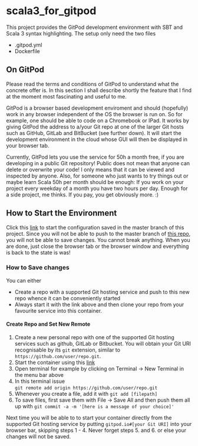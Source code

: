 # scala3_for_gitpod
This project provides the GitPod development environment with SBT and 
Scala 3 syntax highlighting. The setup only need the two files
* .gitpod.yml
* Dockerfile

## On GitPod
Please read the terms and conditions of GitPod to understand what the concrete offer is.
In this section I shall describe shortly the feature that I find at the moment most 
fascinating and useful to me.

GitPod is a browser based development enviroment and should (hopefully) work in any browser
independent of the OS the browser is run on. So for example, one should be able to code on 
a Chromebook or IPad. It works by giving GitPod the address to a/your Git repo at one of the
larger Git hosts such as GitHub, GitLab and BitBucket (see further down). It will start the
development environment in the cloud whose GUI will then be displayed in your browser tab.

Currently, GitPod lets you use the service for 50h a month free, if you are 
developing in a public Git repository! Public does not mean that anyone can delete or overwrite
your code! I only means that it can be viewed and inspected by anyone. Also, for someone who just 
wants to try things out or maybe learn Scala 50h per month should be enough: If you work on your 
project every weekday of a month you have two hours per day. Enough for a side project, me thinks. 
If you pay, you get obviously more. :)

## How to Start the Environment

Click this [link](gitpod.io#https://github.com/robertPiro/scala3_for_gitpod) to start the 
configuration saved in the master branch of this project. Since you will not be able to
push to the master branch of [this repo](https://github.com/robertPiro/scala3_for_gitpod), 
you will not be able to save changes. You cannot break anything. When you are done, just close
the browser tab or the browser window and everything is back to the state is was!

### How to Save changes
You can either 

* Create a repo with a supported Git hosting service and push to this new repo whence
it can be conveniently started
* Always start it with the link above and then clone your repo from your favourite service
into this container.

#### Create Repo and Set New Remote
1. Create a new personal repo with one of the supported Git hosting services such as github, GitLab or Bitbucket.
You will obtain your Git URI recognisable by its `git` extension, similar to
` https://github.com/user/repo.git`.
2. Start the container using this [link](gitpod.io#https://github.com/robertPiro/scala3_for_gitpod)
3. Open terminal for example by clicking on Terminal -> New Terminal in the menu bar above
4. In this terminal issue <br>
```git remote add origin https://github.com/user/repo.git```
5. Whenever you create a file, add it with `git add [filepath]`
6. To save files, first save them with File -> Save All and then push them all up with
```git commit -a -m '[here is a message of your choice]'```

Next time you will be able to to start your container directly from the supported Git hosting service
by putting ```gitpod.io#[your Git URI]``` into your browser bar, skipping steps 1 - 4. Never forget 
steps 5. and 6. or else your changes will not be saved.

